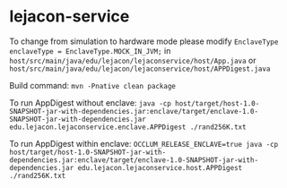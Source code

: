 # lejacon-service

To change from simulation to hardware mode please modify `EnclaveType enclaveType = EnclaveType.MOCK_IN_JVM;` in `host/src/main/java/edu/lejacon/lejaconservice/host/App.java` or `host/src/main/java/edu/lejacon/lejaconservice/host/APPDigest.java`

Build command: `mvn -Pnative clean package`

To run AppDigest without enclave:
```java -cp host/target/host-1.0-SNAPSHOT-jar-with-dependencies.jar:enclave/target/enclave-1.0-SNAPSHOT-jar-with-dependencies.jar edu.lejacon.lejaconservice.enclave.APPDigest ./rand256K.txt```

To run AppDigest within enclave:
```OCCLUM_RELEASE_ENCLAVE=true java -cp host/target/host-1.0-SNAPSHOT-jar-with-dependencies.jar:enclave/target/enclave-1.0-SNAPSHOT-jar-with-dependencies.jar edu.lejacon.lejaconservice.host.APPDigest ./rand256K.txt```
